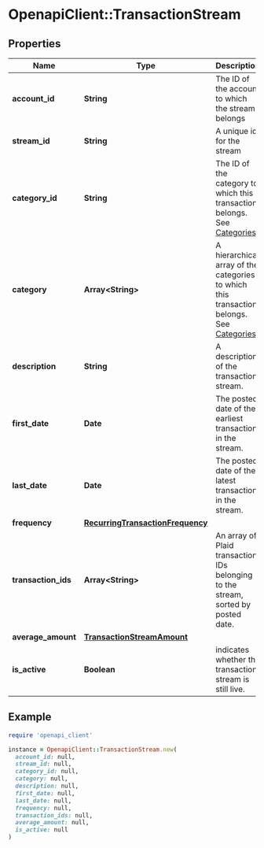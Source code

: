 # OpenapiClient::TransactionStream

## Properties

| Name | Type | Description | Notes |
| ---- | ---- | ----------- | ----- |
| **account_id** | **String** | The ID of the account to which the stream belongs |  |
| **stream_id** | **String** | A unique id for the stream |  |
| **category_id** | **String** | The ID of the category to which this transaction belongs. See [Categories](https://plaid.com/docs/#category-overview). |  |
| **category** | **Array&lt;String&gt;** | A hierarchical array of the categories to which this transaction belongs. See [Categories](https://plaid.com/docs/#category-overview). |  |
| **description** | **String** | A description of the transaction stream. |  |
| **first_date** | **Date** | The posted date of the earliest transaction in the stream. |  |
| **last_date** | **Date** | The posted date of the latest transaction in the stream. |  |
| **frequency** | [**RecurringTransactionFrequency**](RecurringTransactionFrequency.md) |  |  |
| **transaction_ids** | **Array&lt;String&gt;** | An array of Plaid transaction IDs belonging to the stream, sorted by posted date. |  |
| **average_amount** | [**TransactionStreamAmount**](TransactionStreamAmount.md) |  |  |
| **is_active** | **Boolean** | indicates whether the transaction stream is still live. |  |

## Example

```ruby
require 'openapi_client'

instance = OpenapiClient::TransactionStream.new(
  account_id: null,
  stream_id: null,
  category_id: null,
  category: null,
  description: null,
  first_date: null,
  last_date: null,
  frequency: null,
  transaction_ids: null,
  average_amount: null,
  is_active: null
)
```

